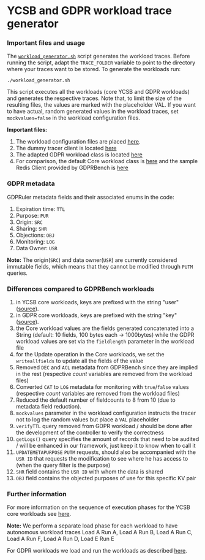 # YCSB and GDPR workload trace generator

### Important files and usage
The [`workload_generator.sh`](./workload_generator.sh) script generates the workload traces.
Before running the script, adapt the `TRACE_FOLDER` variable to point to the directory where your traces want to be stored.
To generate the workloads run:
```
./workload_generator.sh
```
This script executes all the workloads (core YCSB and GDPR workloads) and generates the respective traces.
Note that, to limit the size of the resulting files, the values are marked with the placeholder VAL.
If you want to have actual, random generated values in the workload traces, set `mockvalues=false` in the workload configuration files.

**Important files:**
1. The workload configuration files are placed [here](https://github.com/dimstav23/GDPRbench/tree/master/src/tracer_workloads).
2. The dummy tracer client is located [here](https://github.com/dimstav23/GDPRbench/tree/master/src/tracer/src/main/java/com/yahoo/ycsb/db/TracerClient.java)
3. The adapted GDPR workload class is located [here](https://github.com/dimstav23/GDPRbench/tree/master/src/core/src/main/java/com/yahoo/ycsb/workloads/GDPRWorkload.java)
4. For comparison, the default Core workload class is [here](https://github.com/dimstav23/GDPRbench/tree/master/src/core/src/main/java/com/yahoo/ycsb/workloads/CoreWorkload.java) 
and the sample Redis Client provided by GDPRBench is [here](https://github.com/dimstav23/GDPRbench/tree/master/src/redis/src/main/java/com/yahoo/ycsb/db/RedisClient.java)

### GDPR metadata
GDPRuler metadata fields and their associated enums in the code:
1. Expiration time: `TTL`
2. Purpose: `PUR`
3. Origin: `SRC`
4. Sharing: `SHR`
5. Objections: `OBJ`
6. Monitoring: `LOG`
7. Data Owner: `USR`

**Note:**
The origin(`SRC`) and data owner(`USR`) are currently considered immutable fields, which means that they cannot be modified through `PUTM` queries.

### Differences compared to GDPRBench workloads
1. in YCSB core workloads, keys are prefixed with the string "user" ([source](https://github.com/dimstav23/GDPRbench/blob/1ba575486b25ae45f45ba75d2c4e834a1e398d5b/src/core/src/main/java/com/yahoo/ycsb/workloads/CoreWorkload.java#L526)).
2. in GDPR core workloads, keys are prefixed with the string "key" ([source](https://github.com/dimstav23/GDPRbench/blob/1ba575486b25ae45f45ba75d2c4e834a1e398d5b/src/core/src/main/java/com/yahoo/ycsb/workloads/GDPRWorkload.java#L647)).
3. the Core workload values are the fields generated concatenated into a String (default: 10 fields, 100 bytes each -> 1000bytes)
   while the GDPR workload values are set via the `fieldlength` parameter in the workload file
4. for the Update operation in the Core workloads, we set the `writeallfields` to update all the fields of the value 
5. Removed `DEC` and `ACL` metadata from GDPRBench since they are implied in the rest (respective *count* variables are removed from the workload files)
6. Converted `CAT` to `LOG` metadata for monitoring with `true`/`false` values (respective *count* variables are removed from the workload files)
7. Reduced the default number of fieldcounts to 8 from 10 (due to metadata field reduction).
8. `mockvalues` parameter in the workload configuration instructs the tracer not to log the random values but place a `VAL` placeholder
9. `verifyTTL` query removed from GDPR workload / should be done after the development of the controller to verify the correctness
10. `getLogs()` query specifies the amount of records that need to be audited / will be enhanced in our framework, just keep it to know when to call it
11. `UPDATEMETAPURPOSE` `PUTM` requests, should also be accompanied with the `USR ID` that requests the modification to see where he has access to (when the query filter is the purpose)
12. `SHR` field contains the `USR ID` with whom the data is shared
13. `OBJ` field contains the objected purposes of use for this specific KV pair

### Further information
For more information on the sequence of execution phases for the YCSB core workloads
see [here](https://github.com/brianfrankcooper/YCSB/wiki/Core-Workloads#running-the-workloads).

**Note:** We perform a separate load phase for each workload to have autonomous workload traces
Load A Run A, Load A Run B, Load A Run C, Load A Run F, Load A Run D, Load E Run E

For GDPR workloads we load and run the workloads as described
[here](https://github.com/GDPRbench/GDPRbench#benchmarking).

